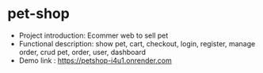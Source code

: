 ﻿# pet-shop
 - Project introduction: Ecommer web to sell pet
 - Functional description: show pet, cart, checkout, login, register, manage order, crud pet, order, user, dashboard
 - Demo link : https://petshop-i4u1.onrender.com
